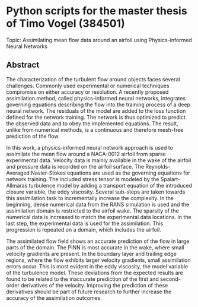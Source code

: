 # Python scripts for the master thesis of Timo Vogel (384501)
Topic: Assimilating mean flow data around an airfoil using Physics-informed Neural Networks
## Abstract
The characterization of the turbulent flow around objects faces several challenges. Commonly used experimental or numerical techniques compromise on either accuracy or resolution. A recently proposed assimilation method, called physics-informed neural networks, integrates governing equations describing the flow into the training process of a deep neural network. The residuals of the model are added to the loss function defined for the network training. The network is thus optimized to predict the observed data and to obey the implemented equations. The result, unlike from numerical methods, is a continuous and therefore mesh-free prediction of the flow. 

In this work, a physics-informed neural network approach is used to assimilate the mean flow around a NACA-0012 airfoil from sparse experimental data. Velocity data is mainly available in the wake of the airfoil and pressure data is recorded on the airfoil surface. The Reynolds-Averaged Navier-Stokes equations are used as the governing equations for network training. The included stress tensor is modeled by the Spalart-Allmaras turbulence model by adding a transport equation of the introduced closure variable, the eddy viscosity.
Several sub-steps are taken towards this assimilation task to incrementally increase the complexity. In the beginning, dense numerical data from the RANS simulation is used and the assimilation domain is restricted to the airfoil wake. The sparsity of the numerical data is increased to match the experimental data locations. In the last step, the experimental data is used for the assimilation. This progression is repeated on a domain, which includes the airfoil.
 
The assimilated flow field shows an accurate prediction of the flow in large parts of the domain. The PINN is most accurate in the wake, where small velocity gradients are present. In the boundary layer and trailing edge regions, where the flow exhibits larger velocity gradients, small assimilation errors occur. This is most evident in the eddy viscosity, the model variable of the turbulence model. These deviations from the expected results are found to be related to the inaccurate prediction of the first and second-order derivatives of the velocity. Improving the prediction of these derivatives should be part of future research to further increase the accuracy of the assimilation outcomes.
